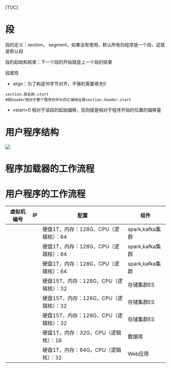 [TOC]



# 段

段的定义：section， segment，如果没有使用，默认所有的程序是一个段，这就是默认段

段的起始和结束：下一个段的开始就是上一个段的结束

段属性

* align：为了构造16字节对齐，不够的需要填充0

```shell
section.段名称.start
#段header相对于整个程序的开头的汇编地址是section.header.start
```

* vstart=0 相对于该段的起始偏移，否则就是相对于程序开始的位置的偏移量

# 用户程序结构

![](E:\git-workspace\note\images\linux\x86\section.png)



# 程序加载器的工作流程









# 用户程序的工作流程



| 虚拟机编号 | IP   | 配置                                   | 组件            |
| ---------- | ---- | -------------------------------------- | --------------- |
|            |      | 硬盘1T，内存：128G，CPU（逻辑核）：64  | spark,kafka集群 |
|            |      | 硬盘1T，内存：128G，CPU（逻辑核）：64  | spark,kafka集群 |
|            |      | 硬盘1T，内存：128G，CPU（逻辑核）：64  | spark,kafka集群 |
|            |      | 硬盘15T，内存：128G，CPU（逻辑核）：32 | 存储集群ES      |
|            |      | 硬盘15T，内存：128G，CPU（逻辑核）：32 | 存储集群ES      |
|            |      | 硬盘15T，内存：128G，CPU（逻辑核）：32 | 存储集群ES      |
|            |      | 硬盘1T，内存：32G，CPU（逻辑核）：16   | 数据库          |
|            |      | 硬盘1T，内存：64G，CPU（逻辑核）：32   | Web应用         |



